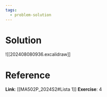 ```yaml
---
tags:
  - problem-solution
---
```

# Solution
![[202408080936.excalidraw]]

# Reference
**Link**: [[MA502P_2024S2#Lista 1]]
**Exercise**: 4